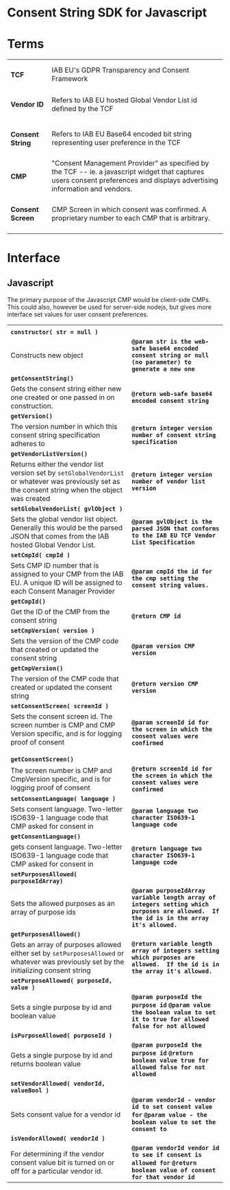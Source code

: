 # Consent String SDK for Javascript

# Terms


<table>
  <tr>
   <td>
<h4>TCF</h4>


   </td>
   <td>IAB EU's GDPR Transparency and Consent Framework
   </td>
  </tr>
  <tr>
   <td>
<h4>Vendor ID</h4>


   </td>
   <td>Refers to IAB EU hosted Global Vendor List id defined by the TCF
   </td>
  </tr>
  <tr>
   <td>
<h4>Consent String</h4>


   </td>
   <td>Refers to IAB EU Base64 encoded bit string representing user preference in the TCF
   </td>
  </tr>
  <tr>
   <td>
<h4>CMP</h4>


   </td>
   <td>"Consent Management Provider" as specified by the TCF -- ie. a javascript widget that captures users consent preferences and displays advertising information and vendors.
   </td>
  </tr>
  <tr>
   <td>
<h4>Consent Screen</h4>


   </td>
   <td>CMP Screen in which consent was confirmed.  A proprietary number to each CMP that is arbitrary.
   </td>
  </tr>
</table>



# Interface


## Javascript

The primary purpose of the Javascript CMP would be client-side CMPs.  This could also, however be used for server-side nodejs, but gives more interface set values for user consent preferences.


<table>
  <tr>
   <td>
   </td>
   <td>
   </td>
  </tr>
  <tr>
   <td><strong><code>constructor( str = null )</code></strong>
   </td>
   <td>
   </td>
  </tr>
  <tr>
   <td>Constructs new object 
   </td>
   <td><strong><code>@param str is the web-safe base64 encoded consent string or null (no parameter) to generate a new one</code></strong>
   </td>
  </tr>
  <tr>
   <td><strong><code>getConsentString()</code></strong>
   </td>
   <td>
   </td>
  </tr>
  <tr>
   <td>Gets the consent string either new one created or one passed in on construction.
   </td>
   <td><strong><code>@return web-safe base64 encoded consent string</code></strong>
   </td>
  </tr>
  <tr>
   <td><strong><code>getVersion()</code></strong>
   </td>
   <td>
   </td>
  </tr>
  <tr>
   <td>The version number in which this consent string specification adheres to
   </td>
   <td><strong><code>@return integer version number of consent string specification</code></strong>
   </td>
  </tr>
  <tr>
   <td><strong><code>getVendorListVersion()</code></strong>
   </td>
   <td>
   </td>
  </tr>
  <tr>
   <td>Returns either the vendor list version set by <code>setGlobalVendorList</code> or whatever was previously set as the consent string when the object was created
   </td>
   <td><strong><code>@return integer version number of vendor list version</code></strong>
   </td>
  </tr>
  <tr>
   <td><strong><code>setGlobalVendorList( gvlObject )</code></strong>
   </td>
   <td>
   </td>
  </tr>
  <tr>
   <td>Sets the global vendor list object.  Generally this would be the parsed JSON that comes from the IAB hosted Global Vendor List.
   </td>
   <td><strong><code>@param gvlObject is the parsed JSON that conforms to the IAB EU TCF Vendor List Specification</code></strong>
   </td>
  </tr>
  <tr>
   <td><strong><code>setCmpId( cmpId )</code></strong>
   </td>
   <td>
   </td>
  </tr>
  <tr>
   <td>Sets CMP ID number that is assigned to your CMP from the IAB EU.  A unique ID will be assigned to each Consent Manager Provider
   </td>
   <td><strong><code>@param cmpId the id for the cmp setting the consent string values. </code></strong>
   </td>
  </tr>
  <tr>
   <td><strong><code>getCmpId()</code></strong>
   </td>
   <td>
   </td>
  </tr>
  <tr>
   <td>Get the ID of the CMP from the consent string
   </td>
   <td><strong><code>@return CMP id</code></strong>
   </td>
  </tr>
  <tr>
   <td><strong><code>setCmpVersion( version )</code></strong>
   </td>
   <td>
   </td>
  </tr>
  <tr>
   <td>Sets the version of the CMP code that created or updated the consent string
   </td>
   <td><strong><code>@param version CMP version</code></strong>
   </td>
  </tr>
  <tr>
   <td><strong><code>getCmpVersion()</code></strong>
   </td>
   <td>
   </td>
  </tr>
  <tr>
   <td>The version of the CMP code that created or updated the consent string
   </td>
   <td><strong><code>@return version CMP version</code></strong>
   </td>
  </tr>
  <tr>
   <td><strong><code>setConsentScreen( screenId )</code></strong>
   </td>
   <td>
   </td>
  </tr>
  <tr>
   <td>Sets the consent screen id.  The screen number is CMP and CMP Version specific, and is for logging proof of consent
<p>
					
   </td>
   <td><strong><code>@param screenId id for the screen in which the consent values were confirmed</code></strong>
   </td>
  </tr>
  <tr>
   <td><strong><code>getConsentScreen()</code></strong>
   </td>
   <td>
   </td>
  </tr>
  <tr>
   <td>The screen number is CMP and CmpVersion specific, and is for logging proof of consent
   </td>
   <td><strong><code>@return screenId id for the screen in which the consent values were confirmed</code></strong>
   </td>
  </tr>
  <tr>
   <td><strong><code>setConsentLanguage( language )</code></strong>
   </td>
   <td>
   </td>
  </tr>
  <tr>
   <td>Sets consent language. Two-letter ISO639-1 language code that CMP asked for consent in
   </td>
   <td><strong><code>@param language two character ISO639-1 language code</code></strong>
   </td>
  </tr>
  <tr>
   <td><strong><code>getConsentLanguage()</code></strong>
   </td>
   <td>
   </td>
  </tr>
  <tr>
   <td>gets consent language. Two-letter ISO639-1 language code that CMP asked for consent in
   </td>
   <td><strong><code>@return language two character ISO639-1 language code</code></strong>
   </td>
  </tr>
  <tr>
   <td><strong><code>setPurposesAllowed( purposeIdArray)</code></strong>
   </td>
   <td>
   </td>
  </tr>
  <tr>
   <td>Sets the allowed purposes as an array of purpose ids
   </td>
   <td><strong><code>@param purposeIdArray variable length array of integers setting which purposes are allowed.  If the id is in the array it's allowed.</code></strong>
   </td>
  </tr>
  <tr>
   <td><strong><code>getPurposesAllowed()</code></strong>
   </td>
   <td>
   </td>
  </tr>
  <tr>
   <td>Gets an array of purposes allowed either set by <code>setPurposesAllowed</code> or whatever was previously set by the initializing consent string
   </td>
   <td><strong><code>@return variable length array of integers setting which purposes are allowed.  If the id is in the array it's allowed.</code></strong>
   </td>
  </tr>
  <tr>
   <td><strong><code>setPurposeAllowed( purposeId, value )</code></strong>
   </td>
   <td>
   </td>
  </tr>
  <tr>
   <td>Sets a single purpose by id and boolean value
   </td>
   <td><strong><code>@param purposeId the purpose id</code></strong>
<strong><code>@param value the boolean value to set it to true for allowed false for not allowed</code></strong>
   </td>
  </tr>
  <tr>
   <td><strong><code>isPurposeAllowed( purposeId )</code></strong>
   </td>
   <td>
   </td>
  </tr>
  <tr>
   <td>Gets a single purpose by id and returns boolean value
   </td>
   <td><strong><code>@param purposeId the purpose id</code></strong>
<strong><code>@return boolean value true for allowed false for not allowed</code></strong>
   </td>
  </tr>
  <tr>
   <td><strong><code>setVendorAllowed( vendorId, valueBool )</code></strong>
   </td>
   <td>
   </td>
  </tr>
  <tr>
   <td>Sets consent value for a vendor id
   </td>
   <td><strong><code>@param vendorId - vendor id to set consent value for</code></strong>
<strong><code>@param value - the boolean value to set the consent to</code></strong>
   </td>
  </tr>
  <tr>
   <td><strong><code>isVendorAllowed( vendorId )</code></strong>
   </td>
   <td>
   </td>
  </tr>
  <tr>
   <td>For determining if the vendor consent value bit is turned on or off for a particular vendor id.
   </td>
   <td><strong><code>@param vendorId vendor id to see if consent is allowed for</code></strong>
<strong><code>@return boolean value of consent for that vendor id</code></strong>
   </td>
  </tr>
</table>

